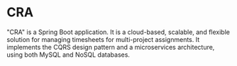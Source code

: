 # CRA
"CRA" is a Spring Boot application. It is a cloud-based, scalable, and flexible solution for managing timesheets for multi-project assignments. It implements the CQRS design pattern and a microservices architecture, using both MySQL and NoSQL databases.
